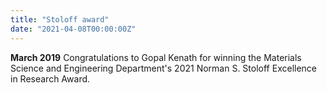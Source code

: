 ```yaml
---
title: "Stoloff award"
date: "2021-04-08T00:00:00Z"
---
```

**March 2019** Congratulations to Gopal Kenath for winning the Materials Science and Engineering Department's 2021 Norman S. Stoloff Excellence in Research Award.
